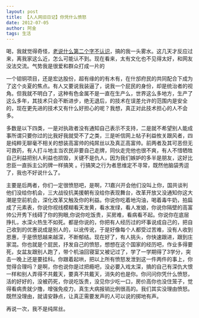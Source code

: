 ```yaml
---
layout: post
title: 【人人网旧日记】你凭什么愤怒
date: 2012-07-05
author: 阿金
tags: 生活
---
```


喝，我就觉得奇怪，[老说什么第二个字不认识](https://baike.baidu.com/item/7%C2%B72%E5%9B%9B%E5%B7%9D%E4%BB%80%E9%82%A1%E5%AE%8F%E8%BE%BE%E9%92%BC%E9%93%9C%E9%A1%B9%E7%9B%AE%E7%BE%A4%E4%BD%93%E6%80%A7%E4%BA%8B%E4%BB%B6/12002114?fr=aladdin)，搞的我一头雾水。这几天才反应过来，离我家这么近，怎么可能认不到。现在看来，太有文化也不见得太好，和网友没法交流。气势我是很爱和群众打成一片的

一个钼铜项目，还是宏达股份，超有缘的的有木有，在什邡府民的共同配合下成为了这个炎夏的焦点。有人又要说我装逼了，说我一个屁民的身份，却是统治者的视角。但我就不明白了，这种有色金属不是一直在生产么，世界这么多地方，生产了这么多年，其技术只会不断进步，绝无退后，的技术在误差允许的范围内是安全的，现在更先进的技术又有什么好担心的呢？我想，真正对此技术担心的人不会多。

多数是以下四类，一是对执政者没有通知自己表示不支持，二是就不希望别人能成事所谓只要你过的比我好我就受不了之类，三是听信网上帖子利益攸关跟风者，四是纯粹无聊毫不相关的想装高富帅的纯屌丝以及真正高富帅。前两者及其可恶但无可救药，有人打斗地主当农民非要自己走牌，同伙走完他也很不爽，有人不惜牺牲自己利益把别人利益也损毁，关键不是仇人，因为我们嫉妒的多半是朋友，这好比忠臣一直拆主公的牌一样搞笑 。行搞笑之行为者思维定不寻常，既然他脑袋秀逗了，我也不好说什么了。

主要是后两者，你们一定很愤怒吧，是啊，7.1嘉兴开会他们没叫上你，国共谈判他们没给你机会，三大战役抗美援朝有没给你表现舞台，改革开放又没通知你这大潮是空前机会，深化改革又触及你的利益。你说你吃着地沟油，喝着毒牛奶，拍扁成了元素表，你说你视线模糊看天发黄，看水发绿，看人发娘，你说你隔壁的高富帅公开秀下线碍了你的狗眼,你说你吃饭贵，买房难，看病看不起。你说你在底层挣扎，水深火热生不如死。都是你说的，你把有人经历过的坏事说成自己的，把自己收到的优惠说成是别人的，以讹传讹，于是好像每个人都受过苦难，没有人收到恩惠，于是愤怒越来越深，不断郁结。现在好了，有人挑头，你快速跟进，跟到庄家混。你也就是个屁民，抒发自己的愤怒，想想在这个国家的经历吧，作业多得要死，女盆友跟别人跑了，带个机油回寝室又被记过了，学了一学期得了3学分，突击一晚上还是要挂科。你跟着起哄，把以上所有愤怒发泄到这一件两件的事上，你觉得合理吗？是啊，你也说你是过把瘾吧，没必要入戏太深，搞的自己有深仇大恨一样和别人弄得不共戴天，要真不共戴天，消失的也是你。你问问你凭什么愤怒，活的好好的，没被药死，你说吃饭贵，没见你少吃一口，房价高你也没住笼子，觉得看病贵就少撸，增强免疫力，真生大病报销比例很高的。我们其实没理由愤怒。既然没理由，就请安静点，让真正需要发声的人可以说的掷地有声。

再说一次，我不是纯屌丝。